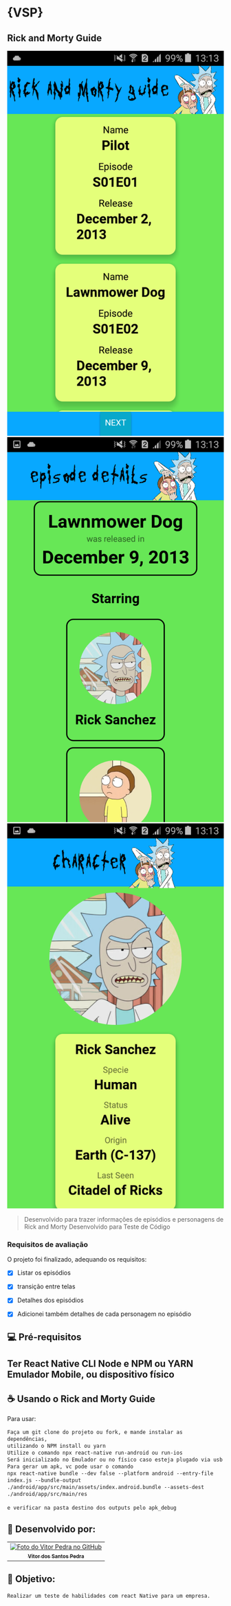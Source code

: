 # {VSP}
## Rick and Morty Guide

<img src="./TesteReactNative/screenshot3.png" alt="Imagem tela inicial">
<img src="./TesteReactNative/screenshot2.png" alt="Imagem tela de descrição">
<img src="./TesteReactNative/screenshot1.png" alt="Imagem descrição personagem">

> Desenvolvido para trazer informações de episódios e personagens de Rick and Morty 
> Desenvolvido para Teste de Código
### Requisitos de avaliação
O projeto foi finalizado, adequando os requisitos:

- [x] Listar os episódios
- [x] transição entre telas
- [x] Detalhes dos episódios
- [x] Adicionei também detalhes de cada personagem no episódio




## 💻 Pré-requisitos
  Ter React Native CLI
  Node e NPM ou YARN
  Emulador Mobile, ou dispositivo físico
 -



## ☕ Usando o Rick and Morty Guide

Para usar:

```
Faça um git clone do projeto ou fork, e mande instalar as dependências,
utilizando o NPM install ou yarn
Utilize o comando npx react-native run-android ou run-ios
Será inicializado no Emulador ou no físico caso esteja plugado via usb
Para gerar um apk, vc pode usar o comando
npx react-native bundle --dev false --platform android --entry-file index.js --bundle-output ./android/app/src/main/assets/index.android.bundle --assets-dest ./android/app/src/main/res

e verificar na pasta destino dos outputs pelo apk_debug
```




## 🤝 Desenvolvido por:

<table>
  <tr>
    <td align="center">
      <a href="#">
        <img src="https://pt.gravatar.com/avatar/f0a681d3c89a0d7051ad5519d053b9e3" width="100px;" alt="Foto do Vitor Pedra no GitHub"/><br>
        <sub>
          <b>Vitor dos Santos Pedra</b>
        </sub>
      </a>
    </td>
  </tr>
</table>



## 🤝 Objetivo:

```
Realizar um teste de habilidades com react Native para um empresa.
```
